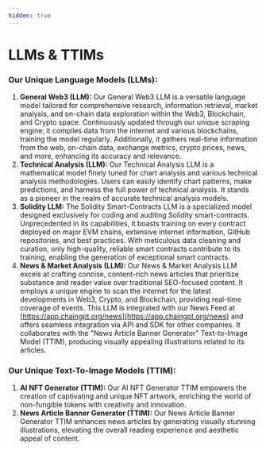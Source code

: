```yaml
---
hidden: true
---
```


# LLMs & TTIMs

### **Our Unique Language Models (LLMs):**

1. **General Web3 (LLM):** Our General Web3 LLM is a versatile language model tailored for comprehensive research, information retrieval, market analysis, and on-chain data exploration within the Web3, Blockchain, and Crypto space. Continuously updated through our unique scraping engine, it compiles data from the internet and various blockchains, training the model regularly. Additionally, it gathers real-time information from the web, on-chain data, exchange metrics, crypto prices, news, and more, enhancing its accuracy and relevance.
2. **Technical Analysis (LLM):** Our Technical Analysis LLM is a mathematical model finely tuned for chart analysis and various technical analysis methodologies. Users can easily identify chart patterns, make predictions, and harness the full power of technical analysis. It stands as a pioneer in the realm of accurate technical analysis models.
3. **Solidity LLM:** The Solidity Smart-Contracts LLM is a specialized model designed exclusively for coding and auditing Solidity smart-contracts. Unprecedented in its capabilities, it boasts training on every contract deployed on major EVM chains, extensive internet information, GitHub repositories, and best practices. With meticulous data cleaning and curation, only high-quality, reliable smart contracts contribute to its training, enabling the generation of exceptional smart contracts.
4. **News & Market Analysis (LLM):** Our News & Market Analysis LLM excels at crafting concise, content-rich news articles that prioritize substance and reader value over traditional SEO-focused content. It employs a unique engine to scan the internet for the latest developments in Web3, Crypto, and Blockchain, providing real-time coverage of events. This LLM is integrated with our News Feed at [https://app.chaingpt.org/news](https://app.chaingpt.org/news) and offers seamless integration via API and SDK for other companies. It collaborates with the "News Article Banner Generator" Text-to-Image Model (TTIM), producing visually appealing illustrations related to its articles.

### **Our Unique Text-To-Image Models (TTIM):**

1. **AI NFT Generator (TTIM):** Our AI NFT Generator TTIM empowers the creation of captivating and unique NFT artwork, enriching the world of non-fungible tokens with creativity and innovation.
2. **News Article Banner Generator (TTIM):** Our News Article Banner Generator TTIM enhances news articles by generating visually stunning illustrations, elevating the overall reading experience and aesthetic appeal of content.

